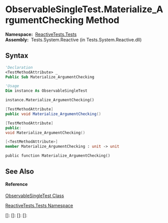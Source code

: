 # ObservableSingleTest.Materialize\_ArgumentChecking Method

**Namespace:**  [ReactiveTests.Tests](ReactiveTests.Tests\ReactiveTests.Tests.md)  
**Assembly:**  Tests.System.Reactive (in Tests.System.Reactive.dll)

## Syntax

```vb
'Declaration
<TestMethodAttribute> _
Public Sub Materialize_ArgumentChecking
```

```vb
'Usage
Dim instance As ObservableSingleTest

instance.Materialize_ArgumentChecking()
```

```csharp
[TestMethodAttribute]
public void Materialize_ArgumentChecking()
```

```c++
[TestMethodAttribute]
public:
void Materialize_ArgumentChecking()
```

```fsharp
[<TestMethodAttribute>]
member Materialize_ArgumentChecking : unit -> unit 
```

```jscript
public function Materialize_ArgumentChecking()
```

## See Also

#### Reference

[ObservableSingleTest Class](ObservableSingleTest\ObservableSingleTest.md)

[ReactiveTests.Tests Namespace](ReactiveTests.Tests\ReactiveTests.Tests.md)

[]: 
[]: 
[]: 
[]: 